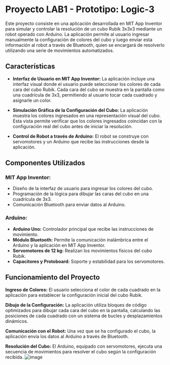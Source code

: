 # Proyecto LAB1 - Prototipo: Logic-3
Este proyecto consiste en una aplicación desarrollada en MIT App Inventor para simular y controlar la resolución de un cubo Rubik 3x3x3 mediante un robot operado con Arduino. La aplicación permite al usuario ingresar manualmente la configuración de colores del cubo y luego enviar esta información al robot a través de Bluetooth, quien se encargará de resolverlo utilizando una serie de movimientos automatizados.

## Características
* **Interfaz de Usuario en MIT App Inventor:** La aplicación incluye una interfaz visual donde el usuario puede seleccionar los colores de cada cara del cubo Rubik. Cada cara del cubo se muestra en la pantalla como una cuadrícula de 3x3, permitiendo al usuario tocar cada cuadrado y asignarle un color.

* **Simulación Gráfica de la Configuración del Cubo:** La aplicación muestra los colores ingresados en una representación visual del cubo. Esta vista permite verificar que los colores ingresados coincidan con la configuración real del cubo antes de iniciar la resolución.

* **Control de Robot a través de Arduino:** El robot se construye con servomotores y un Arduino que recibe las instrucciones desde la aplicación.

## Componentes Utilizados
### MIT App Inventor:

* Diseño de la interfaz de usuario para ingresar los colores del cubo.
* Programación de la lógica para dibujar las caras del cubo en una cuadrícula de 3x3.
* Comunicación Bluetooth para enviar datos al Arduino.
  
### Arduino:

* **Arduino Uno:** Controlador principal que recibe las instrucciones de movimiento.
* **Módulo Bluetooth:** Permite la comunicación inalámbrica entre el Arduino y la aplicación en MIT App Inventor.
* **Servomotores de 12 kg:** Realizan los movimientos físicos del cubo Rubik.
* **Capacitores y Protoboard:** Soporte y estabilidad para los servomotores.

## Funcionamiento del Proyecto
**Ingreso de Colores:** El usuario selecciona el color de cada cuadrado en la aplicación para establecer la configuración inicial del cubo Rubik.

**Dibujo de la Configuración:** La aplicación utiliza bloques de código optimizados para dibujar cada cara del cubo en la pantalla, calculando las posiciones de cada cuadrado con un sistema de bucles y desplazamientos dinámicos.

**Comunicación con el Robot:** Una vez que se ha configurado el cubo, la aplicación envía los datos al Arduino a través de Bluetooth.

**Resolución del Cubo:** El Arduino, equipado con servomotores, ejecuta una secuencia de movimientos para resolver el cubo según la configuración recibida.
![image](https://github.com/user-attachments/assets/0a5a45a2-cf23-4e8a-bb00-610a2652e635)

